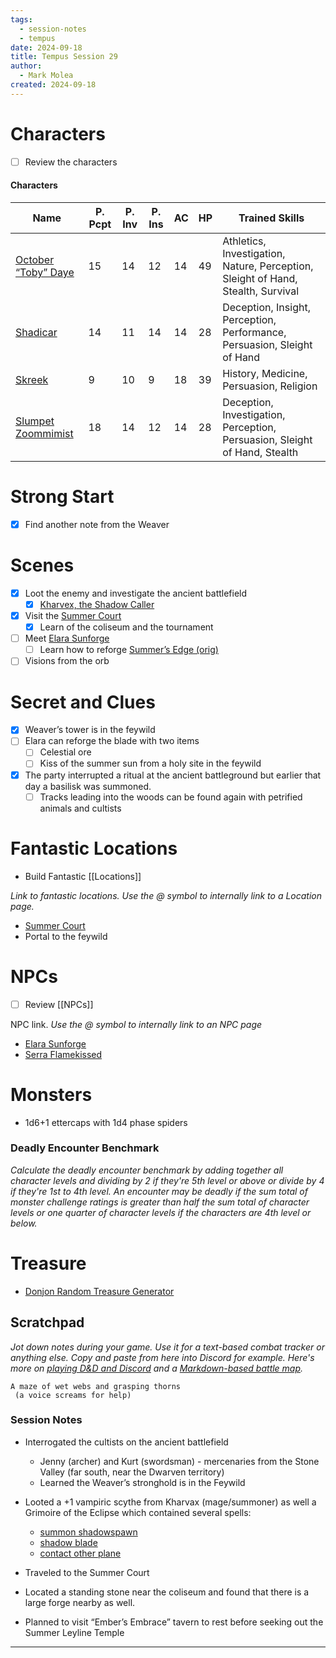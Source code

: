 ```yaml
---
tags:
  - session-notes
  - tempus
date: 2024-09-18
title: Tempus Session 29
author:
  - Mark Molea
created: 2024-09-18
---
```









# Characters

- [ ] Review the characters

#### Characters

|Name|P. Pcpt|P. Inv|P. Ins|AC|HP|Trained Skills|
|---|---|---|---|---|---|---|
|[October “Toby” Daye](/02---characters/main-party/october-toby-daye)|15|14|12|14|49|Athletics, Investigation, Nature, Perception, Sleight of Hand, Stealth, Survival|
|[Shadicar](/02---characters/main-party/shadicar)|14|11|14|14|28|Deception, Insight, Perception, Performance, Persuasion, Sleight of Hand|
|[Skreek](/02---characters/main-party/skreek)|9|10|9|18|39|History, Medicine, Persuasion, Religion|
|[Slumpet Zoommimist](/02---characters/main-party/slumpet-zoommimist)|18|14|12|14|28|Deception, Investigation, Perception, Persuasion, Sleight of Hand, Stealth|

  
  

# Strong Start

- [x] Find another note from the Weaver

# Scenes

- [x] Loot the enemy and investigate the ancient battlefield
    - [x] [Kharvex, the Shadow Caller](/02---characters/adversaries/kharvex-the-shadow-caller)
- [x] Visit the [Summer Court](/03---locations/summer-court)
    - [x] Learn of the coliseum and the tournament
- [ ] Meet [Elara Sunforge](/02---characters/allies/elara-sunforge)
    - [ ] Learn how to reforge [Summer’s Edge (orig)](/04---items/summers-edge-orig)
- [ ] Visions from the orb

# Secret and Clues

- [x] Weaver’s tower is in the feywild
- [ ] Elara can reforge the blade with two items
    - [ ] Celestial ore
    - [ ] Kiss of the summer sun from a holy site in the feywild
- [x] The party interrupted a ritual at the ancient battleground but earlier that day a basilisk was summoned.
    - [ ] Tracks leading into the woods can be found again with petrified animals and cultists

# Fantastic Locations

- Build Fantastic [[Locations]]

_Link to fantastic locations. Use the @ symbol to internally link to a Location page._

- [Summer Court](/03---locations/summer-court)
- Portal to the feywild

# NPCs

- [ ] Review [[NPCs]]

NPC link. _Use the @ symbol to internally link to an NPC page_

- [Elara Sunforge](/02---characters/allies/elara-sunforge)
- [Serra Flamekissed](/02---characters/allies/serra-flamekissed)

# Monsters

- 1d6+1 ettercaps with 1d4 phase spiders

  

### **Deadly Encounter Benchmark**

_Calculate the deadly encounter benchmark by adding together all character levels and dividing by 2 if they're 5th level or above or divide by 4 if they're 1st to 4th level. An encounter may be deadly if the sum total of monster challenge ratings is greater than half the sum total of character levels or one quarter of character levels if the characters are 4th level or below._

# Treasure

- [Donjon Random Treasure Generator](https://donjon.bin.sh/5e/random/#type=treasure;treasure-cr=4;treasure-loot_type=treasure_hoard)

  

## Scratchpad

_Jot down notes during your game. Use it for a text-based combat tracker or anything else. Copy and paste from here into Discord for example. Here's more on [playing D&D and Discord](https://slyflourish.com/playing_dnd_over_discord.html) and a [Markdown-based battle map](https://slyflourish.com/text-based_battle_maps.html)._

```Plain
A maze of wet webs and grasping thorns
 (a voice screams for help)
```

### Session Notes

- Interrogated the cultists on the ancient battlefield
    - Jenny (archer) and Kurt (swordsman) - mercenaries from the Stone Valley (far south, near the Dwarven territory)
    - Learned the Weaver’s stronghold is in the Feywild
- Looted a +1 vampiric scythe from Kharvax (mage/summoner) as well a Grimoire of the Eclipse which contained several spells:
    - [summon shadowspawn](https://www.dndbeyond.com/spells/719948-summon-shadowspawn)
    - [shadow blade](https://www.dndbeyond.com/spells/14595-shadow-blade)
    - [contact other plane](https://www.dndbeyond.com/spells/2619052-contact-other-plane)

  

- Traveled to the Summer Court
- Located a standing stone near the coliseum and found that there is a large forge nearby as well.
- Planned to visit “Ember’s Embrace” tavern to rest before seeking out the Summer Leyline Temple

---